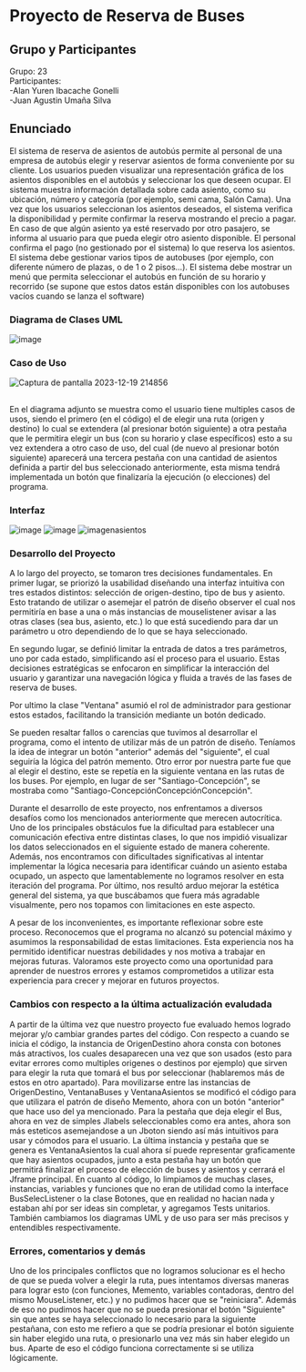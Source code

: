# Proyecto de Reserva de Buses

## Grupo y Participantes
  Grupo: 23  
    Participantes:  
        -Alan Yuren Ibacache Gonelli  
        -Juan Agustin Umaña Silva

## Enunciado

  El sistema de reserva de asientos de autobús permite al personal de una empresa de autobús elegir y reservar asientos de forma conveniente por su cliente. Los usuarios pueden  visualizar una representación gráfica de los asientos disponibles en el  autobús y seleccionar los que deseen ocupar. El sistema muestra información detallada sobre cada asiento, como su ubicación, número y  categoría (por ejemplo, semi cama, Salón Cama).
    Una vez que los usuarios seleccionan los asientos deseados, el sistema verifica la disponibilidad y permite confirmar la reserva mostrando el precio a pagar. En caso de que algún asiento ya esté reservado por otro pasajero, se informa al usuario para que pueda elegir otro asiento disponible. El personal confirma el pago (no gestionado por el sistema) lo que reserva los asientos.
    El sistema debe gestionar varios tipos de autobuses (por ejemplo, con diferente número de plazas, o de 1 o 2 pisos...).
    El sistema debe mostrar un menú que permita seleccionar el autobús en función de su horario y recorrido (se supone que estos datos están disponibles con los autobuses vacíos cuando se lanza el software)

### Diagrama de Clases UML 
![image](https://github.com/alanyur/ProyectoSemestral-P2/assets/60883242/6af45845-34be-439f-b9e0-c9de6ad0cbef)

### Caso de Uso
![Captura de pantalla 2023-12-19 214856](https://github.com/alanyur/ProyectoSemestral-P2/assets/137654122/284a5bee-4d99-41ab-a09b-04aabbc930f3)
##
En el diagrama adjunto se muestra como el usuario tiene multiples casos de usos, siendo el primero (en el código) el de elegir una ruta (origen y destino) lo cual se extendera (al presionar botón siguiente) a otra pestaña que le permitira elegir un bus (con su horario y clase específicos) esto a su vez extendera a otro caso de uso, del cual (de nuevo al presionar botón siguiente) aparecerá una tercera pestaña con una cantidad de asientos definida a partir del bus seleccionado anteriormente, esta misma tendrá implementada un botón que finalizaría la ejecución (o elecciones) del programa.



### Interfaz

![image](https://github.com/alanyur/ProyectoSemestral-P2/assets/60883242/d2ace5f7-5084-4e6e-b225-89a4d1e067b1)
![image](https://github.com/alanyur/ProyectoSemestral-P2/assets/60883242/ca928965-c0a2-4df8-b85d-0045b938c337)
![imagenasientos](https://github.com/alanyur/ProyectoSemestral-P2/assets/137654122/611b354d-2d52-4aa3-bc39-4621b371b7c2)


### Desarrollo del Proyecto  
A lo largo del proyecto, se tomaron tres decisiones fundamentales. En primer lugar, se priorizó la usabilidad diseñando una interfaz intuitiva con tres estados distintos: selección de origen-destino, tipo de bus y asiento. Esto tratando de utilizar o asemejar el patrón de diseño observer el cual nos permitiría en base a una o más instancias de mouselistener avisar a las otras clases (sea bus, asiento, etc.) lo que está sucediendo para dar un parámetro u otro dependiendo de lo que se haya seleccionado.  

En segundo lugar, se definió limitar la entrada de datos a tres parámetros, uno por cada estado, simplificando así el proceso para el usuario. Estas decisiones estratégicas se enfocaron en simplificar la interacción del usuario y garantizar una navegación lógica y fluida a través de las fases de reserva de buses.  

Por ultimo la clase "Ventana" asumió el rol de administrador para gestionar estos estados, facilitando la transición mediante un botón dedicado.  

Se pueden resaltar fallos o carencias que tuvimos al desarrollar el programa, como el intento de utilizar más de un patrón de diseño. Teníamos la idea de integrar un botón "anterior" además del "siguiente", el cual seguiría la lógica del patrón memento. Otro error por nuestra parte fue que al elegir el destino, este se repetía en la siguiente ventana en las rutas de los buses. Por ejemplo, en lugar de ser "Santiago-Concepción", se mostraba como "Santiago-ConcepciónConcepciónConcepción". 

Durante el desarrollo de este proyecto, nos enfrentamos a diversos desafíos como los mencionados anteriormente que merecen autocrítica. Uno de los principales obstáculos fue la dificultad para establecer una comunicación efectiva entre distintas clases, lo que nos impidió visualizar los datos seleccionados en el siguiente estado de manera coherente. Además, nos encontramos con dificultades significativas al intentar implementar la lógica necesaria para identificar cuándo un asiento estaba ocupado, un aspecto que lamentablemente no logramos resolver en esta iteración del programa. Por último, nos resultó arduo mejorar la estética general del sistema, ya que buscábamos que fuera más agradable visualmente, pero nos topamos con limitaciones en este aspecto.

A pesar de los inconvenientes, es importante reflexionar sobre este proceso. Reconocemos que el programa no alcanzó su potencial máximo y asumimos la responsabilidad de estas limitaciones. Esta experiencia nos ha permitido identificar nuestras debilidades y nos motiva a trabajar en mejoras futuras. Valoramos este proyecto como una oportunidad para aprender de nuestros errores y estamos comprometidos a utilizar esta experiencia para crecer y mejorar en futuros proyectos.



### Cambios con respecto a la última actualización evaludada
A partir de la última vez que nuestro proyecto fue evaluado hemos logrado mejorar y/o cambiar grandes partes del código. Con respecto a cuando se inicia el código, la instancia de OrigenDestino ahora consta con botones más atractivos, los cuales desaparecen una vez que son usados (esto para evitar errores como multiples origenes o destinos por ejemplo) que sirven para elegir la ruta que tomará el bus por seleccionar (hablaremos más de estos en otro apartado). Para movilizarse entre las instancias de OrigenDestino, VentanaBuses y VentanaAsientos se modificó el código para que utilizara el patrón de diseño Memento, ahora con un botón "anterior" que hace uso del ya mencionado. Para la pestaña que deja elegir el Bus, ahora en vez de simples Jlabels seleccionables como era antes, ahora son más esteticos asemejandose a un Jboton siendo así más intuitivos para usar y cómodos para el usuario. La última instancia y pestaña que se genera es VentanaAsientos la cual ahora sí puede representar graficamente que hay asientos ocupados, junto a esta pestaña hay un botón que permitirá finalizar el proceso de elección de buses y asientos y cerrará el Jframe principal.
En cuanto al código, lo limpiamos de muchas clases, instancias, variables y funciones que no eran de utilidad como la interface BusSelecListener o la clase Botones, que en realidad no hacian nada y estaban ahí por ser ideas sin completar, y agregamos Tests unitarios. También cambiamos los diagramas UML y de uso para ser más precisos y entendibles respectivamente.


### Errores, comentarios y demás
Uno de los principales conflictos que no logramos solucionar es el hecho de que se pueda volver a elegir la ruta, pues intentamos diversas maneras para lograr esto (con funciones, Memento, variables contadoras, dentro del mismo MouseListener, etc.) y no pudimos hacer que se "reiniciara". Además de eso no pudimos hacer que no se pueda presionar el botón "Siguiente" sin que antes se haya seleccionado lo necesario para la siguiente pestañana, con esto me refiero a que se podría presionar el botón siguiente sin haber elegido una ruta, o presionarlo una vez más sin haber elegido un bus. Aparte de eso el código funciona correctamente si se utiliza lógicamente.
